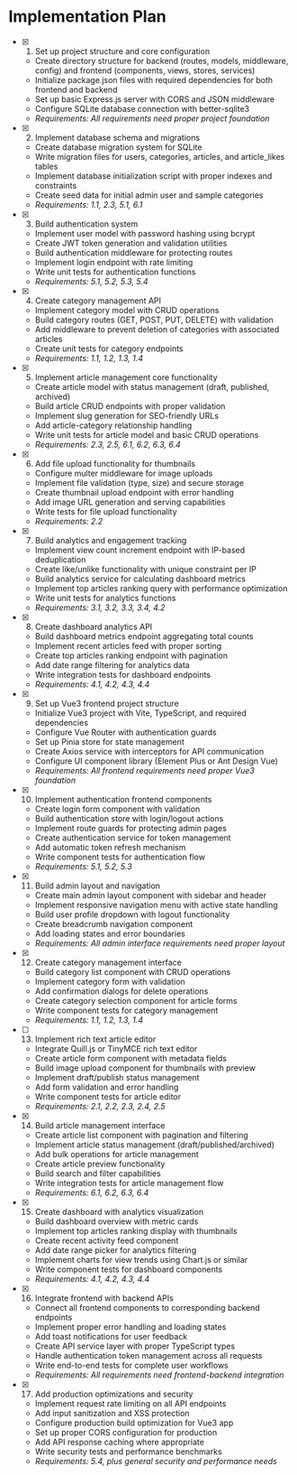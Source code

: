 # Implementation Plan

- [x] 1. Set up project structure and core configuration
  - Create directory structure for backend (routes, models, middleware, config) and frontend (components, views, stores, services)
  - Initialize package.json files with required dependencies for both frontend and backend
  - Set up basic Express.js server with CORS and JSON middleware
  - Configure SQLite database connection with better-sqlite3
  - _Requirements: All requirements need proper project foundation_

- [x] 2. Implement database schema and migrations
  - Create database migration system for SQLite
  - Write migration files for users, categories, articles, and article_likes tables
  - Implement database initialization script with proper indexes and constraints
  - Create seed data for initial admin user and sample categories
  - _Requirements: 1.1, 2.3, 5.1, 6.1_

- [x] 3. Build authentication system
  - Implement user model with password hashing using bcrypt
  - Create JWT token generation and validation utilities
  - Build authentication middleware for protecting routes
  - Implement login endpoint with rate limiting
  - Write unit tests for authentication functions
  - _Requirements: 5.1, 5.2, 5.3, 5.4_

- [x] 4. Create category management API
  - Implement category model with CRUD operations
  - Build category routes (GET, POST, PUT, DELETE) with validation
  - Add middleware to prevent deletion of categories with associated articles
  - Create unit tests for category endpoints
  - _Requirements: 1.1, 1.2, 1.3, 1.4_

- [x] 5. Implement article management core functionality
  - Create article model with status management (draft, published, archived)
  - Build article CRUD endpoints with proper validation
  - Implement slug generation for SEO-friendly URLs
  - Add article-category relationship handling
  - Write unit tests for article model and basic CRUD operations
  - _Requirements: 2.3, 2.5, 6.1, 6.2, 6.3, 6.4_

- [x] 6. Add file upload functionality for thumbnails
  - Configure multer middleware for image uploads
  - Implement file validation (type, size) and secure storage
  - Create thumbnail upload endpoint with error handling
  - Add image URL generation and serving capabilities
  - Write tests for file upload functionality
  - _Requirements: 2.2_

- [x] 7. Build analytics and engagement tracking
  - Implement view count increment endpoint with IP-based deduplication
  - Create like/unlike functionality with unique constraint per IP
  - Build analytics service for calculating dashboard metrics
  - Implement top articles ranking query with performance optimization
  - Write unit tests for analytics functions
  - _Requirements: 3.1, 3.2, 3.3, 3.4, 4.2_

- [x] 8. Create dashboard analytics API
  - Build dashboard metrics endpoint aggregating total counts
  - Implement recent articles feed with proper sorting
  - Create top articles ranking endpoint with pagination
  - Add date range filtering for analytics data
  - Write integration tests for dashboard endpoints
  - _Requirements: 4.1, 4.2, 4.3, 4.4_

- [x] 9. Set up Vue3 frontend project structure
  - Initialize Vue3 project with Vite, TypeScript, and required dependencies
  - Configure Vue Router with authentication guards
  - Set up Pinia store for state management
  - Create Axios service with interceptors for API communication
  - Configure UI component library (Element Plus or Ant Design Vue)
  - _Requirements: All frontend requirements need proper Vue3 foundation_

- [x] 10. Implement authentication frontend components
  - Create login form component with validation
  - Build authentication store with login/logout actions
  - Implement route guards for protecting admin pages
  - Create authentication service for token management
  - Add automatic token refresh mechanism
  - Write component tests for authentication flow
  - _Requirements: 5.1, 5.2, 5.3_

- [x] 11. Build admin layout and navigation
  - Create main admin layout component with sidebar and header
  - Implement responsive navigation menu with active state handling
  - Build user profile dropdown with logout functionality
  - Create breadcrumb navigation component
  - Add loading states and error boundaries
  - _Requirements: All admin interface requirements need proper layout_

- [x] 12. Create category management interface
  - Build category list component with CRUD operations
  - Implement category form with validation
  - Add confirmation dialogs for delete operations
  - Create category selection component for article forms
  - Write component tests for category management
  - _Requirements: 1.1, 1.2, 1.3, 1.4_

- [ ] 13. Implement rich text article editor
  - Integrate Quill.js or TinyMCE rich text editor
  - Create article form component with metadata fields
  - Build image upload component for thumbnails with preview
  - Implement draft/publish status management
  - Add form validation and error handling
  - Write component tests for article editor
  - _Requirements: 2.1, 2.2, 2.3, 2.4, 2.5_

- [x] 14. Build article management interface
  - Create article list component with pagination and filtering
  - Implement article status management (draft/published/archived)
  - Add bulk operations for article management
  - Create article preview functionality
  - Build search and filter capabilities
  - Write integration tests for article management flow
  - _Requirements: 6.1, 6.2, 6.3, 6.4_

- [x] 15. Create dashboard with analytics visualization
  - Build dashboard overview with metric cards
  - Implement top articles ranking display with thumbnails
  - Create recent activity feed component
  - Add date range picker for analytics filtering
  - Implement charts for view trends using Chart.js or similar
  - Write component tests for dashboard components
  - _Requirements: 4.1, 4.2, 4.3, 4.4_

- [x] 16. Integrate frontend with backend APIs
  - Connect all frontend components to corresponding backend endpoints
  - Implement proper error handling and loading states
  - Add toast notifications for user feedback
  - Create API service layer with proper TypeScript types
  - Handle authentication token management across all requests
  - Write end-to-end tests for complete user workflows
  - _Requirements: All requirements need frontend-backend integration_

- [x] 17. Add production optimizations and security
  - Implement request rate limiting on all API endpoints
  - Add input sanitization and XSS protection
  - Configure production build optimization for Vue3 app
  - Set up proper CORS configuration for production
  - Add API response caching where appropriate
  - Write security tests and performance benchmarks
  - _Requirements: 5.4, plus general security and performance needs_